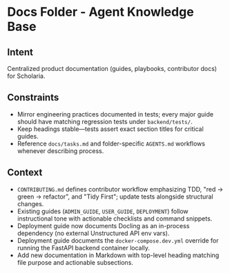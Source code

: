 # Docs Folder - Agent Knowledge Base

## Intent

Centralized product documentation (guides, playbooks, contributor docs) for Scholaria.

## Constraints

- Mirror engineering practices documented in tests; every major guide should have matching regression tests under `backend/tests/`.
- Keep headings stable—tests assert exact section titles for critical guides.
- Reference `docs/tasks.md` and folder-specific `AGENTS.md` workflows whenever describing process.

## Context

- `CONTRIBUTING.md` defines contributor workflow emphasizing TDD, "red → green → refactor", and "Tidy First"; update tests alongside structural changes.
- Existing guides (`ADMIN_GUIDE`, `USER_GUIDE`, `DEPLOYMENT`) follow instructional tone with actionable checklists and command snippets.
- Deployment guide now documents Docling as an in-process dependency (no external Unstructured API env vars).
- Deployment guide documents the `docker-compose.dev.yml` override for running the FastAPI backend container locally.
- Add new documentation in Markdown with top-level heading matching file purpose and actionable subsections.
